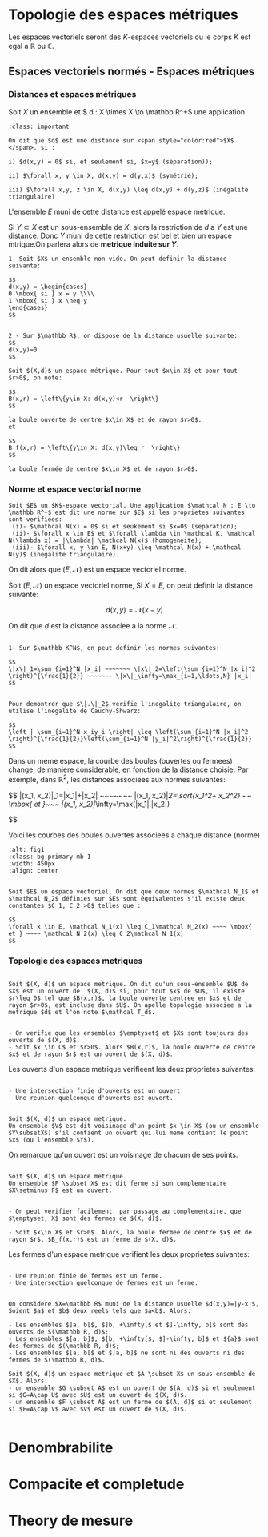 # Topologie des espaces métriques
Les espaces vectoriels seront des $K$-espaces vectoriels ou le corps $K$ est egal a $\mathbb R$ ou $\mathbb C$.

## Espaces vectoriels normés - Espaces métriques

### Distances et espaces métriques

Soit $X$ un ensemble et $ d : X \times X \to \mathbb R^+$ une application

```{admonition} Définition
:class: important

On dit que $d$ est une distance sur <span style="color:red">$X$ </span>. si :

i) $d(x,y) = 0$ si, et seulement si, $x=y$ (séparation));

ii) $\forall x, y \in X, d(x,y) = d(y,x)$ (symétrie);

iii) $\forall x,y, z \in X, d(x,y) \leq d(x,y) + d(y,z)$ (inégalité triangulaire)

```
L'ensemble $E$ muni de cette distance est appelé espace métrique. 

Si $Y \subset X$ est un sous-ensemble de $X$, alors la restriction de $d$ a $Y$ est une distance. Donc $Y$ muni de cette restriction est bel et bien un espace mtrique.On parlera alors de **metrique induite sur $Y$**.


```{admonition} Exemple
1- Soit $X$ un ensemble non vide. On peut definir la distance suivante:

$$
d(x,y) = \begin{cases}
0 \mbox{ si } x = y \\\\
1 \mbox{ si } x \neq y
\end{cases}
$$


2 - Sur $\mathbb R$, on dispose de la distance usuelle suivante:
$$
d(x,y)=0
$$

```


```{admonition} Définition
Soit $(X,d)$ un espace métrique. Pour tout $x\in X$ et pour tout $r>0$, on note:

$$
B(x,r) = \left\{y\in X: d(x,y)<r  \right\} 
$$

la boule ouverte de centre $x\in X$ et de rayon $r>0$.
et

$$
B_f(x,r) = \left\{y\in X: d(x,y)\leq r  \right\}
$$

la boule fermée de centre $x\in X$ et de rayon $r>0$.
```


### Norme et espace vectorial norme


```{admonition} Définition
Soit $E$ un $K$-espace vectorial. Une application $\mathcal N : E \to \mathbb R^+$ est dit une norme sur $E$ si les proprietes suivantes sont verifiees:
 (i)- $\mathcal N(x) = 0$ si et seukement si $x=0$ (separation);
 (ii)- $\forall x \in E$ et $\forall \lambda \in \mathcal K, \mathcal N(\lambda x) = |\lambda| \mathcal N(x)$ (homogeneite);
 (iii)- $\forall x, y \in E, N(x+y) \leq \mathcal N(x) + \mathcal N(y)$ (inegalite triangulaire).
```
On dit alors que $(E, \mathcal N)$ est un espace vectoriel norme.


Soit $(E, \mathcal N)$ un espace vectoriel norme, Si $X=E$, on peut definir la distance suivante:

$$
d(x,y)=\mathcal N(x-y)
$$

On dit que $d$ est la distance associee a la norme $\mathcal N$.


```{admonition} Exemples

1- Sur $\mathbb K^N$, on peut definir les normes suivantes:

$$
\|x\|_1=\sum_{i=1}^N |x_i| ~~~~~~~ \|x\|_2=\left(\sum_{i=1}^N |x_i|^2 \right)^{\frac{1}{2}} ~~~~~~~ \|x\|_\infty=\max_{i=1,\ldots,N} |x_i| 
$$


Pour demontrer que $\|.\|_2$ verifie l'inegalite triangulaire, on utilise l'inegalite de Cauchy-Shwarz:

$$
\left | \sum_{i=1}^N x_iy_i \right| \leq \left(\sum_{i=1}^N |x_i|^2 \right)^{\frac{1}{2}}\left(\sum_{i=1}^N |y_i|^2\right)^{\frac{1}{2}}
$$

```

Dans un meme espace, la courbe des boules (ouvertes ou fermees) change, de maniere considerable, en fonction de la distance choisie. Par exemple, dans $\mathbb R^2$, les distances associees aux normes suivantes:

$$
\|(x_1, x_2)\|_1=|x_1|+|x_2| ~~~~~~~ \|(x_1, x_2)\|_2=\sqrt{x_1^2+ x_2^2} ~~ \mbox{ et }~~~ \|(x_1, x_2)\|_\infty=\max(|x_1|,|x_2|)

$$

Voici les courbes des boules ouvertes associees a chaque distance (norme)


```{image} fig1.PNG
:alt: fig1
:class: bg-primary mb-1
:width: 450px
:align: center
```


```{admonition} Définition

Soit $E$ un espace vectoriel. On dit que deux normes $\mathcal N_1$ et $\mathcal N_2$ définies sur $E$ sont équivalentes s'il existe deux constantes $C_1, C_2 >0$ telles que :

$$
\forall x \in E, \mathcal N_1(x) \leq C_1\mathcal N_2(x) ~~~~ \mbox{ et } ~~~~ \mathcal N_2(x) \leq C_2\mathcal N_1(x)
$$
```

### Topologie des espaces metriques



```{admonition} Définition

Soit $(X, d)$ un espace metrique. On dit qu'un sous-ensemble $U$ de $X$ est un ouvert de  $(X, d)$ si, pour tout $x$ de $U$, il existe $r\leq 0$ tel que $B(x,r)$, la boule ouverte centree en $x$ et de rayon $r>0$, est incluse dans $U$. On apelle topologie associee a la metrique $d$ et l'on note $\mathcal T_d$.

```

```{admonition} Exemple

- On verifie que les ensembles $\emptyset$ et $X$ sont toujours des ouverts de $(X, d)$.
- Soit $x \in C$ et $r>0$. Alors $B(x,r)$, la boule ouverte de centre $x$ et de rayon $r$ est un ouvert de $(X, d)$.

```
Les ouverts d'un espace metrique verifieent les deux proprietes suivantes:


```{admonition} Proposition

- Une intersection finie d'ouverts est un ouvert.
- Une reunion quelconque d'ouverts est ouvert.
```

```{admonition} Proposition

Soit $(X, d)$ un espace metrique.
Un ensemble $V$ est dit voisinage d'un point $x \in X$ (ou un ensemble $Y\subsetX$) s'il contient un ouvert qui lui meme contient le point $x$ (ou l'ensemble $Y$).
```
On remarque qu'un ouvert est un voisinage de chacum de ses points.

```{admonition} Proposition

Soit $(X, d)$ un espace metrique.
Un ensemble $F \subset X$ est dit ferme si son complementaire $X\setminus F$ est un ouvert.
```

```{admonition} Exemples

- On peut verifier facilement, par passage au complementaire, que $\emptyset, X$ sont des fermes de $(X, d)$.

- Soit $x\in X$ et $r>0$. Alors, la boule fermee de centre $x$ et de rayon $r$, $B_f(x,r)$ est un ferme de $(X, d)$.
```

Les fermes d'un espace metrique verifient les deux proprietes suivantes:

```{admonition} Proposition

- Une reunion finie de fermes est un ferme.
- Une intersection quelconque de fermes est un ferme.
```


```{admonition} Exemple

On considere $X=\mathbb R$ muni de la distance usuelle $d(x,y)=|y-x|$, Soient $a$ et $b$ deux reels tels que $a<b$. Alors:

- Les ensembles $]a, b[$, $]b, +\infty[$ et $]-\infty, b[$ sont des ouverts de $(\mathbb R, d)$;
- Les ensembles $[a, b]$, $[b, +\infty[$, $]-\infty, b]$ et ${a}$ sont des fermes de $(\mathbb R, d)$;
- Les ensembles $[a, b[$ et $]a, b]$ ne sont ni des ouverts ni des fermes de $(\mathbb R, d)$.
```



```{admonition} Topologie induite
Soit $(X, d)$ un espace metrique et $A \subset X$ un sous-ensemble de $X$. Alors:
- un ensemble $G \subset A$ est un ouvert de $(A, d)$ si et seulement si $G=A\cap U$ avec $U$ est un ouvert de $(X, d)$.
- un ensemble $F \subset A$ est un ferme de $(A, d)$ si et seulement si $F=A\cap V$ avec $V$ est un ouvert de $(X, d)$.
```

```{admonition} Demonstration

```















# Denombrabilite










# Compacite et completude




# Theory de mesure